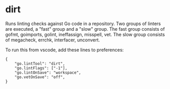 # dirt
Runs linting checks against Go code in a repository. Two groups of linters are
executed, a "fast" group and a "slow" group. The fast group consists of gofmt,
goimports, golint, ineffassign, misspell, vet. The slow group consists of
megacheck, errchk, interfacer, unconvert.

To run this from vscode, add these lines to preferences:

    {
        "go.lintTool": "dirt",
        "go.lintFlags": ["-1"],
        "go.lintOnSave": "workspace",
        "go.vetOnSave": "off",
    }

